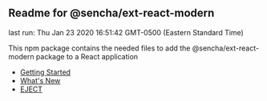 ## Readme for @sencha/ext-react-modern

last run: Thu Jan 23 2020 16:51:42 GMT-0500 (Eastern Standard Time)

This npm package contains the needed files to add the @sencha/ext-react-modern package to a React application

- [Getting Started](https://github.com/sencha/ext-react/blob/ext-react-7.1.1/packages/ext-react-modern/GETTING_STARTED.md)
- [What's New](https://github.com/sencha/ext-react/blob/ext-react-7.1.1/packages/ext-react-modern/WHATS_NEW.md)
- [EJECT](https://github.com/sencha/ext-react/blob/ext-react-7.1.1/packages/ext-react-modern/EJECT.md)
